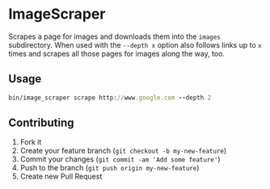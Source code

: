 # ImageScraper

Scrapes a page for images and downloads them into the `images` subdirectory.
When used with the `--depth x` option also follows links up to `x` times
and scrapes all those pages for images along the way, too.


## Usage

```ruby
bin/image_scraper scrape http://www.google.com --depth 2
```

## Contributing

1. Fork it
2. Create your feature branch (`git checkout -b my-new-feature`)
3. Commit your changes (`git commit -am 'Add some feature'`)
4. Push to the branch (`git push origin my-new-feature`)
5. Create new Pull Request
